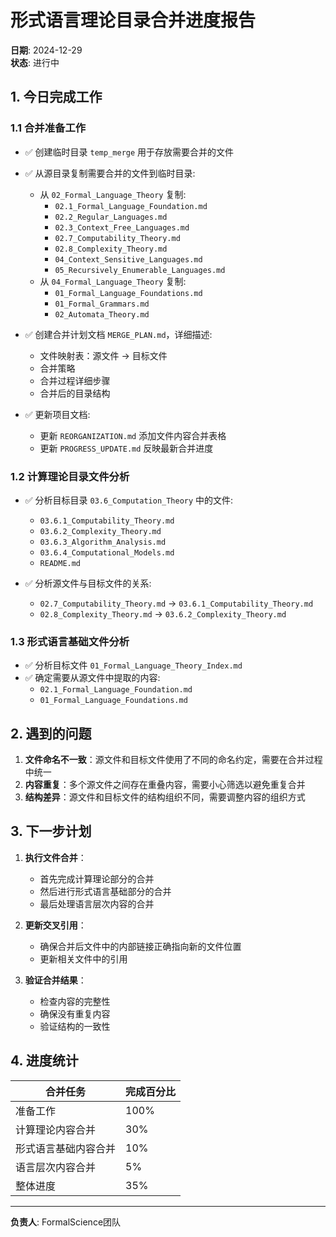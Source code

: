# 形式语言理论目录合并进度报告

**日期**: 2024-12-29  
**状态**: 进行中  

## 1. 今日完成工作

### 1.1 合并准备工作

- ✅ 创建临时目录 `temp_merge` 用于存放需要合并的文件
- ✅ 从源目录复制需要合并的文件到临时目录:
  - 从 `02_Formal_Language_Theory` 复制:
    - `02.1_Formal_Language_Foundation.md`
    - `02.2_Regular_Languages.md`
    - `02.3_Context_Free_Languages.md`
    - `02.7_Computability_Theory.md`
    - `02.8_Complexity_Theory.md`
    - `04_Context_Sensitive_Languages.md`
    - `05_Recursively_Enumerable_Languages.md`
  - 从 `04_Formal_Language_Theory` 复制:
    - `01_Formal_Language_Foundations.md`
    - `01_Formal_Grammars.md`
    - `02_Automata_Theory.md`

- ✅ 创建合并计划文档 `MERGE_PLAN.md`，详细描述:
  - 文件映射表：源文件 → 目标文件
  - 合并策略
  - 合并过程详细步骤
  - 合并后的目录结构

- ✅ 更新项目文档:
  - 更新 `REORGANIZATION.md` 添加文件内容合并表格
  - 更新 `PROGRESS_UPDATE.md` 反映最新合并进度

### 1.2 计算理论目录文件分析

- ✅ 分析目标目录 `03.6_Computation_Theory` 中的文件:
  - `03.6.1_Computability_Theory.md`
  - `03.6.2_Complexity_Theory.md`
  - `03.6.3_Algorithm_Analysis.md`
  - `03.6.4_Computational_Models.md`
  - `README.md`
  
- ✅ 分析源文件与目标文件的关系:
  - `02.7_Computability_Theory.md` → `03.6.1_Computability_Theory.md`
  - `02.8_Complexity_Theory.md` → `03.6.2_Complexity_Theory.md`

### 1.3 形式语言基础文件分析

- ✅ 分析目标文件 `01_Formal_Language_Theory_Index.md`
- ✅ 确定需要从源文件中提取的内容:
  - `02.1_Formal_Language_Foundation.md`
  - `01_Formal_Language_Foundations.md`

## 2. 遇到的问题

1. **文件命名不一致**：源文件和目标文件使用了不同的命名约定，需要在合并过程中统一
2. **内容重复**：多个源文件之间存在重叠内容，需要小心筛选以避免重复合并
3. **结构差异**：源文件和目标文件的结构组织不同，需要调整内容的组织方式

## 3. 下一步计划

1. **执行文件合并**：
   - 首先完成计算理论部分的合并
   - 然后进行形式语言基础部分的合并
   - 最后处理语言层次内容的合并

2. **更新交叉引用**：
   - 确保合并后文件中的内部链接正确指向新的文件位置
   - 更新相关文件中的引用

3. **验证合并结果**：
   - 检查内容的完整性
   - 确保没有重复内容
   - 验证结构的一致性

## 4. 进度统计

| 合并任务 | 完成百分比 |
|---------|-----------|
| 准备工作 | 100% |
| 计算理论内容合并 | 30% |
| 形式语言基础内容合并 | 10% |
| 语言层次内容合并 | 5% |
| 整体进度 | 35% |

---

**负责人**: FormalScience团队
